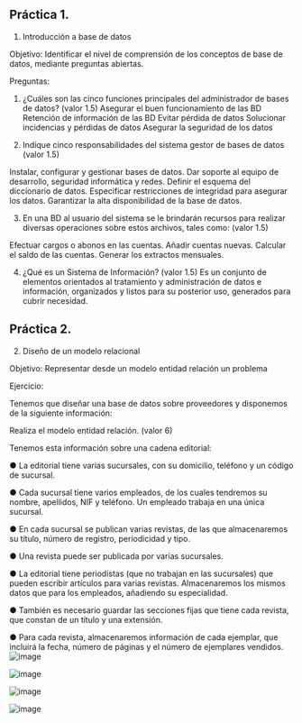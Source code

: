 ## Práctica 1.

1. Introducción a base de datos

Objetivo: Identificar el nivel de comprensión de los conceptos de base de datos,
mediante preguntas abiertas.
 
Preguntas:

1. ¿Cuáles son las cinco funciones principales del administrador de bases de datos?
(valor 1.5)
Asegurar el buen funcionamiento de las BD
Retención de información de las BD
Evitar pérdida de datos
Solucionar incidencias y pérdidas de datos
Asegurar la seguridad de los datos

2. Indíque cinco responsabilidades del sistema gestor de bases de datos (valor 1.5)

Instalar, configurar y gestionar bases de datos.
Dar soporte al equipo de desarrollo, seguridad informática y redes.
Definir el esquema del diccionario de datos.
Especificar restricciones de integridad para asegurar los datos.
Garantizar la alta disponibilidad de la base de datos.

3. En una BD al usuario del sistema se le brindarán recursos para realizar diversas
operaciones sobre estos archivos, tales como: (valor 1.5)

Efectuar cargos o abonos en las cuentas. 
Añadir cuentas nuevas. 
Calcular el saldo de las cuentas.
Generar los extractos mensuales.

4. ¿Qué es un Sistema de Información? (valor 1.5)
Es un conjunto de elementos orientados al tratamiento y administración de datos e información, organizados y listos para su posterior uso, generados para cubrir necesidad.
## Práctica 2.

2. Diseño de un modelo relacional

Objetivo: Representar desde un modelo entidad relación un problema


Ejercicio:

Tenemos que diseñar una base de datos sobre proveedores y disponemos de la siguiente
información:

Realiza el modelo entidad relación. (valor 6)

Tenemos esta información sobre una cadena editorial:

● La editorial tiene varias sucursales, con su domicilio, teléfono y un código de
sucursal.

● Cada sucursal tiene varios empleados, de los cuales tendremos su nombre,
apellidos, NIF y teléfono. Un empleado trabaja en una única sucursal.

● En cada sucursal se publican varias revistas, de las que almacenaremos su título,
número de registro, periodicidad y tipo.

● Una revista puede ser publicada por varias sucursales.

● La editorial tiene periodistas (que no trabajan en las sucursales) que pueden
escribir artículos para varias revistas. Almacenaremos los mismos datos que para
los empleados, añadiendo su especialidad.

● También es necesario guardar las secciones fijas que tiene cada revista, que
constan de un título y una extensión.

● Para cada revista, almacenaremos información de cada ejemplar, que incluirá la
fecha, número de páginas y el número de ejemplares vendidos.
![image](https://user-images.githubusercontent.com/104279939/172994254-2e23280d-47ea-4f15-92a5-bd76b4fe889f.png)



![image](https://user-images.githubusercontent.com/104279939/172994154-d325499c-82b1-4e90-9930-eb7e714f077d.png)


![image](https://user-images.githubusercontent.com/104279939/172994094-69d6eb29-b51f-4fc4-adcc-4d480f006cd5.png)


![image](https://user-images.githubusercontent.com/104279939/170846581-7e94c172-14f7-46c8-93f9-d00a07e9106c.png)

